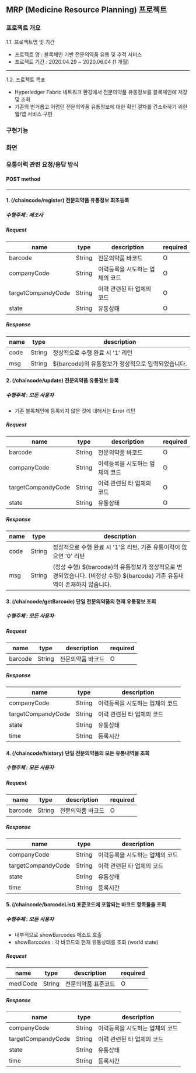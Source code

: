 ## MRP (Medicine Resource Planning) 프로젝트

### 프로젝트 개요

1.1. 프로젝트명 및 기간

- 프로젝트 명 : 블록체인 기반 전문의약품 유통 및 추적 서비스
- 프로젝트 기간 : 2020.04.29 ~ 2020.06.04 (1 개월)

---

1.2. 프로젝트 목표

- Hyperledger Fabric 네트워크 환경에서 전문의약품 유통정보를 블록체인에 저장 및 조회
- 기존의 번거롭고 어렵던 전문의약품 유통정보에 대한 확인 절차를 간소화하기 위한 웹/앱 서비스 구현

### 구현기능

### 화면

### 유통이력 관련 요청/응답 방식

#### POST method

---

#### 1. (/chaincode/register) 전문의약품 유통정보 최초등록

##### 수행주체 : 제조사

##### Request

| name               | type   | description                     | required |
| ------------------ | ------ | ------------------------------- | -------- |
| barcode            | String | 전문의약품 바코드               | O        |
| companyCode        | String | 이력등록을 시도하는 업체의 코드 | O        |
| targetCompandyCode | String | 이력 관련된 타 업체의 코드      | O        |
| state              | String | 유통상태                        | O        |

##### Response

| name | type   | description                                         |
| ---- | ------ | --------------------------------------------------- |
| code | String | 정상적으로 수행 완료 시 '1' 리턴                    |
| msg  | String | \${barcode}의 유통정보가 정상적으로 입력되었습니다. |

#### 2. (/chaincode/update) 전문의약품 유통정보 등록

##### 수행주체 : 모든 사용자

- 기존 블록체인에 등록되지 않은 것에 대해서는 Error 리턴

##### Request

| name               | type   | description                     | required |
| ------------------ | ------ | ------------------------------- | -------- |
| barcode            | String | 전문의약품 바코드               | O        |
| companyCode        | String | 이력등록을 시도하는 업체의 코드 | O        |
| targetCompandyCode | String | 이력 관련된 타 업체의 코드      | O        |
| state              | String | 유통상태                        | O        |

##### Response

| name | type   | description                                                                                                                 |
| ---- | ------ | --------------------------------------------------------------------------------------------------------------------------- |
| code | String | 정상적으로 수행 완료 시 '1'을 리턴. 기존 유통이력이 없으면 '0' 리턴                                                         |
| msg  | String | (정상 수행) ${barcode}의 유통정보가 정상적으로 변경되었습니다. (비정상 수행) \${barcode} 기존 유통내역이 존재하지 않습니다. |

#### 3. (/chaincode/getBarcode) 단일 전문의약품의 현재 유통정보 조회

##### 수행주체 : 모든 사용자

##### Request

| name    | type   | description       | required |
| ------- | ------ | ----------------- | -------- |
| barcode | String | 전문의약품 바코드 | O        |

##### Response

| name               | type   | description                     |
| ------------------ | ------ | ------------------------------- |
| companyCode        | String | 이력등록을 시도하는 업체의 코드 |
| targetCompandyCode | String | 이력 관련된 타 업체의 코드      |
| state              | String | 유통상태                        |
| time               | String | 등록시간                        |

#### 4. (/chaincode/history) 단일 전문의약품의 모든 유통내역을 조회

##### 수행주체 : 모든 사용자

##### Request

| name    | type   | description       | required |
| ------- | ------ | ----------------- | -------- |
| barcode | String | 전문의약품 바코드 | O        |

##### Response

| name               | type   | description                     |
| ------------------ | ------ | ------------------------------- |
| companyCode        | String | 이력등록을 시도하는 업체의 코드 |
| targetCompandyCode | String | 이력 관련된 타 업체의 코드      |
| state              | String | 유통상태                        |
| time               | String | 등록시간                        |

#### 5. (/chaincode/barcodeList) 표준코드에 포함되는 바코드 항목들을 조회

##### 수행주체 : 모든 사용자

- 내부적으로 showBarcodes 메소드 호출
- showBarcodes : 각 바코드의 현재 유통상태를 조회 (world state)

##### Request

| name     | type   | description         | required |
| -------- | ------ | ------------------- | -------- |
| mediCode | String | 전문의약품 표준코드 | O        |

##### Response

| name               | type   | description                     |
| ------------------ | ------ | ------------------------------- |
| companyCode        | String | 이력등록을 시도하는 업체의 코드 |
| targetCompandyCode | String | 이력 관련된 타 업체의 코드      |
| state              | String | 유통상태                        |
| time               | String | 등록시간                        |
